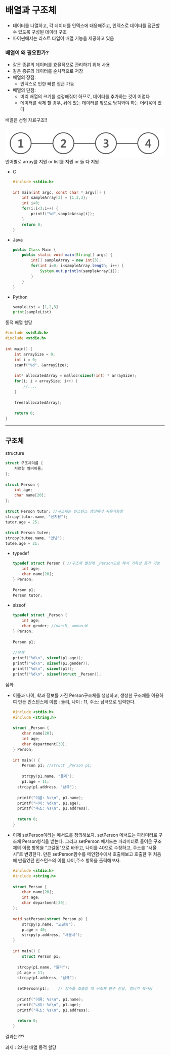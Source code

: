 # 배열과 구조체

- 데이터를 나열하고, 각 데이터를 인덱스에 대응해주고, 인덱스로 데이터를 접근할 수 있도록 구성된 데이터 구조
- 파이썬에서는 리스트 타입이 배열 기능을 제공하고 있음

### 배열이 왜 필요한가?

- 같은 종류의 데이터를 효율적으로 관리하기 위해 사용
- 같은 종류의 데이터를 순차적으로 저장
- 배열의 장점:
    - 인덱스로 인한 빠른 접근 가능
- 배열의 단점:
    - 미리 배열의 크기를 설정해줘야 하므로, 데이터를 추가하는 것이 어렵다
    - 데이터를 삭제 할 경우, 뒤에 있는 데이터를 앞으로 당겨와야 하는 어려움이 있다

배열은 선형 자료구조!!

<img src="https://github.com/chiyongs/DataStructure-study/blob/master/2%EC%A3%BC%EC%B0%A8/_2021-03-03__8.08.58.png" />
언어별로 array를 지원 or list를 지원 or 둘 다 지원

- C

    ```c
    #include <stdio.h>

    int main(int argc, const char * argv[]) {
    	int sampleArray[3] = {1,2,3};
    	int i=0;
    	for(i;i<3;i++) {
    		printf("%d",sampleArray[i]);
    	}
    	return 0;
    }
    ```

- Java

    ```java
    public Class Main {
    	public static void main(String[] args) {
    		int[] sampleArray = new int[3];
    		for(int i=0; i<sampleArray.length; i++) {
    			System.out.println(sampleArray[i]);
    		}
    	}
    }
    ```

- Python

    ```python
    sampleList = [1,2,3]
    print(sampleList)
    ```

동적 배열 할당

```c
#include <stdlib.h>
#include <stdio.h>

int main() {
	int arraySize = 0;
	int i = 0;
	scanf("%d", &arraySize);

	int* allocatedArray = malloc(sizeof(int) * arraySize);
	for(i; i < arraySize; i++) {
		//....
	}
	
	free(allocatedArray);

	return 0;
}
```

---

## 구조체

structure

```c
struct 구조체이름 {
	자료형 멤버이름;
};

struct Person {
	int age;
	char name[20];
};

struct Person tutor; //구조체는 인스턴스 생성해야 사용가능함
strcpy(tutor.name, "신치용");
tutor.age = 25;

struct Person tutee;
strcpy(tutee.name, "안녕");
tutee.age = 21;
```

- typedef

    ```c
    typedef struct Person { //구조체 별칭에 _Person으로 해서 가독성 증가 가능
    	int age;
    	char name[20];
    } Person;

    Person p1;
    Person tutor;
    ```

- sizeof

    ```c
    typedef struct _Person {
    	int age;
    	char gender; //man:M, woman:W
    } Person;

    Person p1;

    //문제
    printf("%d\n", sizeof(p1.age));
    printf("%d\n", sizeof(p1.gender));
    printf("%d\n", sizeof(p1));
    printf("%d\n", sizeof(struct _Person));
    ```

심화.

- 이름과 나이, 학과 정보를 가진 Person구조체를 생성하고, 생성한 구조체를 이용하여 만든 인스턴스에 이름 : 둘리, 나이 : 11, 주소: 남극으로 입력한다.

    ```c
    #include <stdio.h>
    #include <string.h>

    struct _Person {
    	char name[20];
    	int age;
    	char department[30];
    } Person;

    int main() {
    	Person p1; //struct _Person p1;
    	
    	strcpy(p1.name, "둘리");
    	p1.age = 11;
      strcpy(p1.address, "남극");

      printf("이름: %s\n", p1.name);
      printf("나이: %d\n", p1.age);
      printf("주소: %s\n", p1.address);

      return 0;
    }
    ```

- 이제 setPerson이라는 메서드를 정의해보자. setPerson 메서드는 파라미터로 구조체 Person형식을 받는다. 그리고 setPerson 메서드는 파라미터로 들어온 구조체의 이름 항목을 "고길동"으로 바꾸고, 나이를 40으로 수정하고, 주소를 "서울시"로 변경한다. 만든 setPerson함수를 메인함수에서 호출해보고 호출한 후 처음에 만들었던 인스턴스의 이름,나이,주소 항목을 출력해보자.

    ```c
    #include <stdio.h>
    #include <string.h>

    struct Person {
        char name[20];
        int age;
        char department[30];
    };

    void setPerson(struct Person p) {
        strcpy(p.name, "고길동");
        p.age = 40;
        strcpy(p.address, "서울시");
    }

    int main() {
    	struct Person p1;

      strcpy(p1.name, "둘리");
      p1.age = 11;
      strcpy(p1.address, "남극");

      setPerson(p1);    // 함수를 호출할 때 구조체 변수 전달, 멤버가 복사됨

      printf("이름: %s\n", p1.name);
      printf("나이: %d\n", p1.age);
      printf("주소: %s\n", p1.address);

      return 0;
    }
    ```

결과는???

과제 : 2차원 배열 동적 할당
